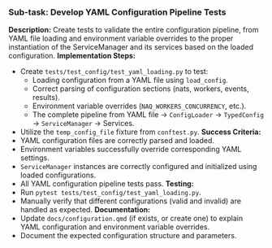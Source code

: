 ### Sub-task: Develop YAML Configuration Pipeline Tests
**Description:** Create tests to validate the entire configuration pipeline, from YAML file loading and environment variable overrides to the proper instantiation of the ServiceManager and its services based on the loaded configuration.
**Implementation Steps:**
- Create `tests/test_config/test_yaml_loading.py` to test:
    - Loading configuration from a YAML file using `load_config`.
    - Correct parsing of configuration sections (nats, workers, events, results).
    - Environment variable overrides (`NAQ_WORKERS_CONCURRENCY`, etc.).
    - The complete pipeline from YAML file -> `ConfigLoader` -> `TypedConfig` -> `ServiceManager` -> Services.
- Utilize the `temp_config_file` fixture from `conftest.py`.
**Success Criteria:**
- YAML configuration files are correctly parsed and loaded.
- Environment variables successfully override corresponding YAML settings.
- `ServiceManager` instances are correctly configured and initialized using loaded configurations.
- All YAML configuration pipeline tests pass.
**Testing:**
- Run `pytest tests/test_config/test_yaml_loading.py`.
- Manually verify that different configurations (valid and invalid) are handled as expected.
**Documentation:**
- Update `docs/configuration.qmd` (if exists, or create one) to explain YAML configuration and environment variable overrides.
- Document the expected configuration structure and parameters.